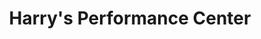 ---
title: "Harry's Performance Center"
url: /davao-city/harrys-performance-center/
shop: Reifen
---
